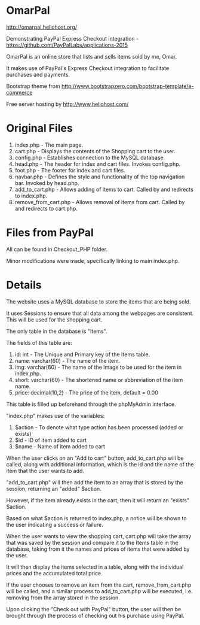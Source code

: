 # OmarPal
http://omarpal.heliohost.org/

Demonstrating PayPal Express Checkout integration - https://github.com/PayPalLabs/applications-2015

OmarPal is an online store that lists and sells items sold by me, Omar.

It makes use of PayPal's Express Checkout integration to facilitate purchases and payments.

Bootstrap theme from http://www.bootstrapzero.com/bootstrap-template/e-commerce

Free server hosting by http://www.heliohost.com/

# Original Files
1. index.php - The main page.
2. cart.php - Displays the contents of the Shopping cart to the user.
3. config.php - Establishes connection to the MySQL database.
4. head.php - The header for index and cart files. Invokes config.php.
5. foot.php - The footer for index and cart files.
6. navbar.php - Defines the style and functionality of the top navigation bar. Invoked by head.php.
7. add_to_cart.php - Allows adding of items to cart. Called by and redirects to index.php.
8. remove_from_cart.php - Allows removal of items from cart. Called by and redirects to cart.php.

# Files from PayPal
All can be found in Checkout_PHP folder.

Minor modifications were made, specifically linking to main index.php.

# Details
The website uses a MySQL database to store the items that are being sold.

It uses Sessions to ensure that all data among the webpages are consistent. This will be used for the shopping cart.

The only table in the database is "Items".

The fields of this table are:

1. id: int - The Unique and Primary key of the Items table.
2. name: varchar(60) - The name of the item.
3. img: varchar(60) - The name of the image to be used for the item in index.php.
4. short: varchar(60) - The shortened name or abbreviation of the item name.
5. price: decimal(10,2) - The price of the item, default = 0.00

This table is filled up beforehand through the phpMyAdmin interface.

"index.php" makes use of the variables:

1. $action - To denote what type action has been processed (added or exists)
2. $id - ID of item added to cart
3. $name - Name of item added to cart

When the user clicks on an "Add to cart" button, add_to_cart.php will be called, along with additional information,
which is the id and the name of the item that the user wants to add.

"add_to_cart.php" will then add the item to an array that is stored by the session, returning an "added" $action.

However, if the item already exists in the cart, then it will return an "exists" $action.

Based on what $action is returned to index.php, a notice will be shown to the user indicating a success or failure.

When the user wants to view the shopping cart, cart.php will take the array that was saved by the session and
compare it to the Items table in the database, taking from it the names and prices of items that were added by the user.

It will then display the items selected in a table, along with the individual prices and the accumulated total price.

If the user chooses to remove an item from the cart, remove_from_cart.php will be called, and a similar process
to add_to_cart.php will be executed, i.e. removing from the array stored in the session.

Upon clicking the "Check out with PayPal" button, the user will then be brought through the process of checking out his
purchase using PayPal.